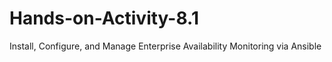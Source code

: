 # Hands-on-Activity-8.1
Install, Configure, and Manage Enterprise Availability Monitoring via Ansible
